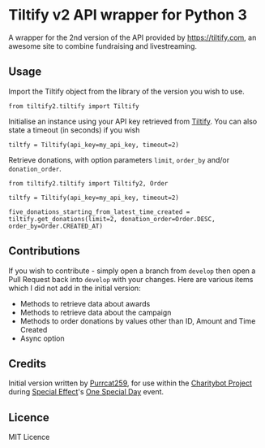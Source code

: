 # Tiltify v2 API wrapper for Python 3

A wrapper for the 2nd version of the API provided by https://tiltify.com, an awesome site to combine fundraising and livestreaming.

## Usage

Import the Tiltify object from the library of the version you wish to use.

`from tiltify2.tiltify import Tiltify`

Initialise an instance using your API key retrieved from [Tiltify](https://tiltify.com/). You can also state a timeout (in seconds) if you wish

`tiltfy = Tiltify(api_key=my_api_key, timeout=2)`

Retrieve donations, with option parameters `limit`, `order_by` and/or `donation_order`.

`from tiltify2.tiltify import Tiltify2, Order`

`tiltfy = Tiltify(api_key=my_api_key, timeout=2)`


`five_donations_starting_from_latest_time_created = tiltify.get_donations(limit=2, donation_order=Order.DESC, order_by=Order.CREATED_AT)`

## Contributions

If you wish to contribute - simply open a branch from `develop` then open a Pull Request back into `develop` with your changes. Here are various items which I did not add in the initial version:

* Methods to retrieve data about awards
* Methods to retrieve data about the campaign
* Methods to order donations by values other than ID, Amount and Time Created
* Async option

## Credits

Initial version written by [Purrcat259](www.github.com/purrcat259), for use within the [Charitybot Project](https://github.com/purrcat259/charitybot2) 
during [Special Effect](http://www.specialeffect.org.uk/)'s [One Special Day](http://www.onespecialday.org.uk/) event.

## Licence

MIT Licence
